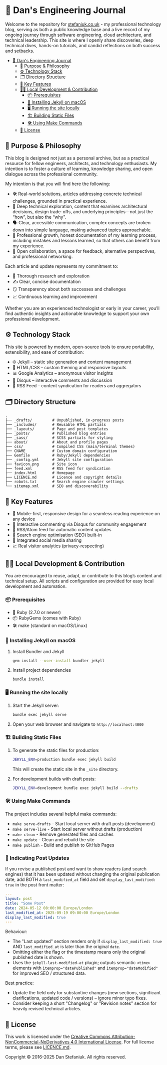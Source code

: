 # 🧭 Dan's Engineering Journal

Welcome to the repository for [stefaniuk.co.uk](stefaniuk.co.uk) - my professional technology blog, serving as both a public knowledge base and a live record of my ongoing journey through software engineering, cloud architecture, and technical leadership. This site is where I openly share discoveries, deep technical dives, hands-on tutorials, and candid reflections on both success and setbacks.

- [🧭 Dan's Engineering Journal](#-dans-engineering-journal)
  - [🎯 Purpose \& Philosophy](#-purpose--philosophy)
  - [⚙️ Technology Stack](#️-technology-stack)
  - [🗂️ Directory Structure](#️-directory-structure)
  - [🌟 Key Features](#-key-features)
  - [🧑‍💻 Local Development \& Contribution](#-local-development--contribution)
    - [📦 Prerequisites](#-prerequisites)
    - [🍏 Installing Jekyll on macOS](#-installing-jekyll-on-macos)
    - [🖥️ Running the site locally](#️-running-the-site-locally)
    - [🏗️ Building Static Files](#️-building-static-files)
    - [🛠️ Using Make Commands](#️-using-make-commands)
  - [📄 License](#-license)

## 🎯 Purpose & Philosophy

This blog is designed not just as a personal archive, but as a practical resource for fellow engineers, architects, and technology enthusiasts. My intention is to foster a culture of learning, knowledge sharing, and open dialogue across the professional community.

My intention is that you will find here the following:

- 🛠️ Real-world solutions, articles addressing concrete technical challenges, grounded in practical experience.
- 🧠 Deep technical exploration, content that examines architectural decisions, design trade-offs, and underlying principles—not just the “how”, but also the “why”.
- 🗣️ Clear, accessible communication, complex concepts are broken down into simple language, making advanced topics approachable.
- 🌱 Professional growth, honest documentation of my learning process, including mistakes and lessons learned, so that others can benefit from my experience.
- 🤝 Open collaboration, a space for feedback, alternative perspectives, and professional networking.

Each article and update represents my commitment to:

- 🔬 Thorough research and exploration
- ✍️ Clear, concise documentation
- 🪞 Transparency about both successes and challenges
- 📈 Continuous learning and improvement

Whether you are an experienced technologist or early in your career, you’ll find authentic insights and actionable knowledge to support your own professional development.

## ⚙️ Technology Stack

This site is powered by modern, open-source tools to ensure portability, extensibility, and ease of contribution:

- 🌐 Jekyll – static site generation and content management
- 🎨 HTML/CSS – custom theming and responsive layouts
- 📊 Google Analytics – anonymous visitor insights
- 💬 Disqus – interactive comments and discussion
- 📰 RSS Feed – content syndication for readers and aggregators

## 🗂️ Directory Structure

```text
.
├── _drafts/         # Unpublished, in-progress posts
├── _includes/       # Reusable HTML partials
├── _layouts/        # Page and post templates
├── _posts/          # Published blog entries
├── _sass/           # SCSS partials for styling
├── about/           # About and profile pages
├── css/             # Compiled CSS (main/terminal themes)
├── CNAME            # Custom domain configuration
├── Gemfile          # Ruby/Jekyll dependencies
├── _config.yml      # Jekyll site configuration
├── favicon.png      # Site icon
├── feed.xml         # RSS feed for syndication
├── index.html       # Homepage
├── LICENCE.md       # Licence and copyright details
├── robots.txt       # Search engine crawler settings
└── sitemap.xml      # SEO and discoverability
```

## 🌟 Key Features

- 📱 Mobile-first, responsive design for a seamless reading experience on any device
- 💬 Interactive commenting via Disqus for community engagement
- 🔔 RSS/Atom feed for automatic content updates
- 🚀 Search engine optimisation (SEO) built-in
- 📢 Integrated social media sharing
- 📈 Real visitor analytics (privacy-respecting)

## 🧑‍💻 Local Development & Contribution

You are encouraged to reuse, adapt, or contribute to this blog’s content and technical setup. All scripts and configuration are provided for easy local development and automation.

### 📦 Prerequisites

- 💎 Ruby (2.7.0 or newer)
- 📦 RubyGems (comes with Ruby)
- 🛠️ make (standard on macOS/Linux)

### 🍏 Installing Jekyll on macOS

1. Install Bundler and Jekyll

    ```bash
    gem install --user-install bundler jekyll
    ```

2. Install project dependencies

    ```bash
    bundle install
    ```

### 🖥️ Running the site locally

1. Start the Jekyll server:

    ```bash
    bundle exec jekyll serve
    ```

2. Open your web browser and navigate to `http://localhost:4000`

### 🏗️ Building Static Files

1. To generate the static files for production:

    ```bash
    JEKYLL_ENV=production bundle exec jekyll build
    ```

   This will create the static site in the `_site` directory.

2. For development builds with draft posts:

    ```bash
    JEKYLL_ENV=development bundle exec jekyll build --drafts
    ```

### 🛠️ Using Make Commands

The project includes several helpful make commands:

- `make serve-drafts` - Start local server with draft posts (development)
- `make serve-live` - Start local server without drafts (production)
- `make clean` - Remove generated files and caches
- `make update` - Clean and rebuild the site
- `make publish` - Build and publish to GitHub Pages

### 🔄 Indicating Post Updates

If you revise a published post and want to show readers (and search engines) that it has been updated without changing the original publication date, add BOTH a `last_modified_at` field and set `display_last_modified: true` in the post front matter:

```yaml
---
layout: post
title: "Some Post"
date: 2024-05-12 08:00:00 Europe/London
last_modified_at: 2025-09-19 09:00:00 Europe/London
display_last_modified: true
---
```

Behaviour:

- The "Last updated" section renders only if `display_last_modified: true` AND `last_modified_at` is later than the original `date`.
- Omitting either the flag or the timestamp means only the original published date is shown.
- Uses the `jekyll-last-modified-at` plugin; outputs semantic `<time>` elements with `itemprop="datePublished"` and `itemprop="dateModified"` for improved SEO / structured data.

Best practice:

- Update the field only for substantive changes (new sections, significant clarifications, updated code / versions) – ignore minor typo fixes.
- Consider keeping a short "Changelog" or "Revision notes" section for heavily revised technical articles.

## 📄 License

This work is licensed under the [Creative Commons Attribution-NonCommercial-NoDerivatives 4.0 International License](https://creativecommons.org/licenses/by-nc-nd/4.0/). For full license terms, please see [LICENCE.md](LICENCE.md).

Copyright © 2016-2025 Dan Stefaniuk. All rights reserved.
